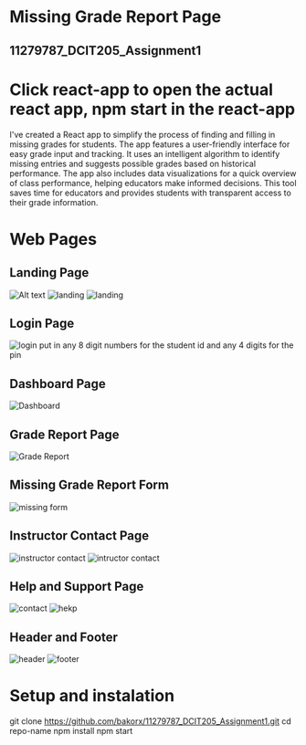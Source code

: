 # Missing Grade Report Page
## 11279787_DCIT205_Assignment1
# Click react-app to open the actual react app, npm start in the react-app
I've created a React app to simplify the process of finding and filling in missing grades for students. The app features a user-friendly interface for easy grade input and tracking. It uses an intelligent algorithm to identify missing entries and suggests possible grades based on historical performance. The app also includes data visualizations for a quick overview of class performance, helping educators make informed decisions. This tool saves time for educators and provides students with transparent access to their grade information.

# Web Pages
## Landing Page
![Alt text](<Page Screenshots/landing1.png>)
![landing](<Page Screenshots/landing2.png>)
![landing](<Page Screenshots/landing 3.png>)

## Login Page
![login](<Page Screenshots/login.png>)
put in any 8 digit numbers for the student id and any 4 digits for the pin

## Dashboard Page
![Dashboard](<Page Screenshots/dashboard.png>)

## Grade Report Page
![Grade Report](<Page Screenshots/Missing Grade Report.png>)

## Missing Grade Report Form
![missing form](<Page Screenshots/missing grade form.png>)

## Instructor Contact Page
![instructor contact](<Page Screenshots/instructor contact.png>)
![intructor contact](<Page Screenshots/instructor contact 2.png>)

## Help and Support Page
![contact ](<Page Screenshots/contact 1.png>)
![hekp](<Page Screenshots/help 1.png>)



## Header and Footer
![header](<Page Screenshots/header.png>)
![footer](<Page Screenshots/footer.png>)

# Setup and instalation
git clone https://github.com/bakorx/11279787_DCIT205_Assignment1.git
cd repo-name
npm install
npm start





